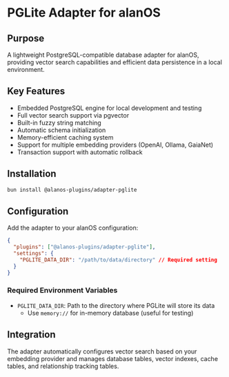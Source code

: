 # PGLite Adapter for alanOS

## Purpose

A lightweight PostgreSQL-compatible database adapter for alanOS, providing vector search capabilities and efficient data persistence in a local environment.

## Key Features

- Embedded PostgreSQL engine for local development and testing
- Full vector search support via pgvector
- Built-in fuzzy string matching
- Automatic schema initialization
- Memory-efficient caching system
- Support for multiple embedding providers (OpenAI, Ollama, GaiaNet)
- Transaction support with automatic rollback

## Installation

```bash
bun install @alanos-plugins/adapter-pglite
```

## Configuration

Add the adapter to your alanOS configuration:

```json
{
  "plugins": ["@alanos-plugins/adapter-pglite"],
  "settings": {
    "PGLITE_DATA_DIR": "/path/to/data/directory" // Required setting
  }
}
```

### Required Environment Variables

- `PGLITE_DATA_DIR`: Path to the directory where PGLite will store its data
  - Use `memory://` for in-memory database (useful for testing)

## Integration

The adapter automatically configures vector search based on your embedding provider and manages database tables, vector indexes, cache tables, and relationship tracking tables.
